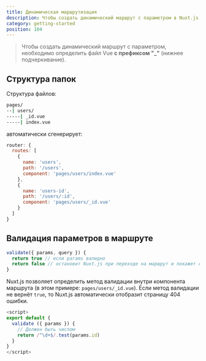 ```yaml
---
title: Динамическая маршрутизация
description: Чтобы создать динамический маршрут с параметром в Nuxt.js, необходимо создать файл Vue с префиксом "_".
category: getting-started
position: 104
---
```


> Чтобы создать динамический маршрут с параметром, необходимо определить файл Vue **с префиксом "_"** (нижнее подчеркивание).

## Структура папок

Структура файлов:

```bash
pages/
--| users/
-----| _id.vue
-----| index.vue
```

автоматически сгенерирует:

```js
router: {
  routes: [
    {
      name: 'users',
      path: '/users',
      component: 'pages/users/index.vue'
    },
    {
      name: 'users-id',
      path: '/users/:id',
      component: 'pages/users/_id.vue'
    }
  ]
}
```

## Валидация параметров в маршруте

```js
validate({ params, query }) {
  return true // если params валидно
  return false // остановит Nuxt.js при переходе на маршрут и покажет страницу ошибки
}
```

Nuxt.js позволяет определить метод валидации внутри компонента маршрута (в этом примере: `pages/users/_id.vue`).
Если метод валидации не вернёт `true`, то Nuxt.js автоматически отобразит страницу 404 ошибки.

```js
<script>
export default {
  validate ({ params }) {
    // Должен быть числом
    return /^\d+$/.test(params.id)
  }
}
</script>
```
